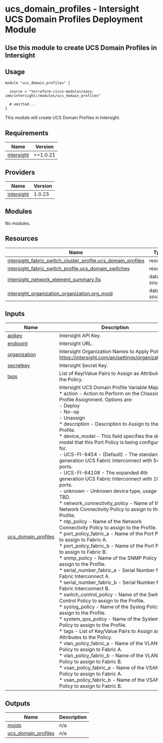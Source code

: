 # ucs_domain_profiles - Intersight UCS Domain Profiles Deployment Module

## Use this module to create UCS Domain Profiles in Intersight

## Usage

```hcl
module "ucs_domain_profiles" {

  source = "terraform-cisco-modules/easy-imm/intersight//modules/ucs_domain_profiles"

  # omitted...
}
```

This module will create UCS Domain Profiles in Intersight.  

<!-- BEGINNING OF PRE-COMMIT-TERRAFORM DOCS HOOK -->
## Requirements

| Name | Version |
|------|---------|
| <a name="requirement_intersight"></a> [intersight](#requirement\_intersight) | >=1.0.21 |

## Providers

| Name | Version |
|------|---------|
| <a name="provider_intersight"></a> [intersight](#provider\_intersight) | 1.0.23 |

## Modules

No modules.

## Resources

| Name | Type |
|------|------|
| [intersight_fabric_switch_cluster_profile.ucs_domain_profiles](https://registry.terraform.io/providers/CiscoDevNet/intersight/latest/docs/resources/fabric_switch_cluster_profile) | resource |
| [intersight_fabric_switch_profile.ucs_domain_switches](https://registry.terraform.io/providers/CiscoDevNet/intersight/latest/docs/resources/fabric_switch_profile) | resource |
| [intersight_network_element_summary.fis](https://registry.terraform.io/providers/CiscoDevNet/intersight/latest/docs/data-sources/network_element_summary) | data source |
| [intersight_organization_organization.org_moid](https://registry.terraform.io/providers/CiscoDevNet/intersight/latest/docs/data-sources/organization_organization) | data source |

## Inputs

| Name | Description | Type | Default | Required |
|------|-------------|------|---------|:--------:|
| <a name="input_apikey"></a> [apikey](#input\_apikey) | Intersight API Key. | `string` | n/a | yes |
| <a name="input_endpoint"></a> [endpoint](#input\_endpoint) | Intersight URL. | `string` | `"https://intersight.com"` | no |
| <a name="input_organization"></a> [organization](#input\_organization) | Intersight Organization Names to Apply Policy to.  https://intersight.com/an/settings/organizations/. | `string` | `"default"` | no |
| <a name="input_secretkey"></a> [secretkey](#input\_secretkey) | Intersight Secret Key. | `string` | n/a | yes |
| <a name="input_tags"></a> [tags](#input\_tags) | List of Key/Value Pairs to Assign as Attributes to the Policy. | `list(map(string))` | `[]` | no |
| <a name="input_ucs_domain_profiles"></a> [ucs\_domain\_profiles](#input\_ucs\_domain\_profiles) | Intersight UCS Domain Profile Variable Map.<br>* action - Action to Perform on the Chassis Profile Assignment.  Options are:<br>  - Deploy<br>  - No-op<br>  - Unassign<br>* description - Description to Assign to the Profile.<br>* device\_model - This field specifies the device model that this Port Policy is being configured for.<br>  - UCS-FI-6454 - (Default) - The standard 4th generation UCS Fabric Interconnect with 54 ports.<br>  - UCS-FI-64108 - The expanded 4th generation UCS Fabric Interconnect with 108 ports.<br>  - unknown - Unknown device type, usage is TBD.<br>* network\_connectivity\_policy - Name of the Network Connectivity Policy to assign to the Profile.<br>* ntp\_policy - Name of the Network Connectivity Policy to assign to the Profile.<br>* port\_policy\_fabric\_a - Name of the Port Policy to assign to Fabric A.<br>* port\_policy\_fabric\_b - Name of the Port Policy to assign to Fabric B.<br>* snmp\_policy - Name of the SNMP Policy to assign to the Profile.<br>* serial\_number\_fabric\_a - Serial Number for Fabric Interconnect A.<br>* serial\_number\_fabric\_b - Serial Number for Fabric Interconnect B.<br>* switch\_control\_policy - Name of the Switch Control Policy to assign to the Profile.<br>* syslog\_policy - Name of the Syslog Policy to assign to the Profile.<br>* system\_qos\_policy - Name of the System QoS Policy to assign to the Profile.<br>* tags - List of Key/Value Pairs to Assign as Attributes to the Policy.<br>* vlan\_policy\_fabric\_a - Name of the VLAN Policy to assign to Fabric A.<br>* vlan\_policy\_fabric\_b - Name of the VLAN Policy to assign to Fabric B.<br>* vsan\_policy\_fabric\_a - Name of the VSAN Policy to assign to Fabric A.<br>* vsan\_policy\_fabric\_b - Name of the VSAN Policy to assign to Fabric B. | <pre>map(object(<br>    {<br>      action                      = optional(string)<br>      description                 = optional(string)<br>      device_model                = optional(string)<br>      network_connectivity_policy = optional(string)<br>      ntp_policy                  = optional(string)<br>      port_policy_fabric_a        = optional(string)<br>      port_policy_fabric_b        = optional(string)<br>      snmp_policy                 = optional(string)<br>      serial_number_fabric_a      = optional(string)<br>      serial_number_fabric_b      = optional(string)<br>      switch_control_policy       = optional(string)<br>      syslog_policy               = optional(string)<br>      system_qos_policy           = optional(string)<br>      tags                        = optional(list(map(string)))<br>      vlan_policy_fabric_a        = optional(string)<br>      vlan_policy_fabric_b        = optional(string)<br>      vsan_policy_fabric_a        = optional(string)<br>      vsan_policy_fabric_b        = optional(string)<br>    }<br>  ))</pre> | <pre>{<br>  "default": {<br>    "action": "No-op",<br>    "description": "",<br>    "device_model": "UCS-FI-6454",<br>    "network_connectivity_policy": "",<br>    "ntp_policy": "",<br>    "port_policy_fabric_a": "",<br>    "port_policy_fabric_b": "",<br>    "serial_number_fabric_a": "",<br>    "serial_number_fabric_b": "",<br>    "snmp_policy": "",<br>    "switch_control_policy": "",<br>    "syslog_policy": "",<br>    "system_qos_policy": "",<br>    "tags": [],<br>    "vlan_policy_fabric_a": "",<br>    "vlan_policy_fabric_b": "",<br>    "vsan_policy_fabric_a": "",<br>    "vsan_policy_fabric_b": ""<br>  }<br>}</pre> | no |

## Outputs

| Name | Description |
|------|-------------|
| <a name="output_moids"></a> [moids](#output\_moids) | n/a |
| <a name="output_ucs_domain_profiles"></a> [ucs\_domain\_profiles](#output\_ucs\_domain\_profiles) | n/a |
<!-- END OF PRE-COMMIT-TERRAFORM DOCS HOOK -->
